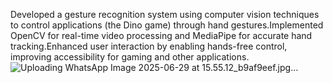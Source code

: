 Developed a gesture recognition system using computer vision techniques to control applications (the Dino game) through hand gestures.Implemented OpenCV for real-time video processing and MediaPipe for accurate hand tracking.Enhanced user interaction by enabling hands-free control, improving accessibility for gaming and other applications.
![Uploading WhatsApp Image 2025-06-29 at 15.55.12_b9af9eef.jpg…]()

